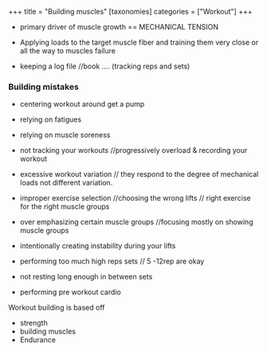 +++
title = "Building muscles"
[taxonomies]
categories = ["Workout"]
+++

* primary driver of muscle growth == MECHANICAL TENSION

* Applying loads to the target muscle fiber and training them very close or all the way to muscles failure 

* keeping a log file //book .... (tracking reps and sets)


### Building mistakes
* centering workout around get a pump
* relying on fatigues
* relying on muscle soreness
* not tracking your workouts
//progressively overload & recording your workout

* excessive workout variation
// they respond to the degree of mechanical loads not different variation.

* improper exercise selection //choosing the wrong lifts
 // right exercise for the right muscle groups
 
 
* over emphasizing certain muscle groups
 //focusing mostly on showing muscle groups
 
 
* intentionally creating instability during your lifts

* performing too much high reps sets
// 5 -12rep are okay

* not resting long enough in between sets

* performing pre workout cardio 


Workout building is based off
* strength 
* building muscles
* Endurance 
